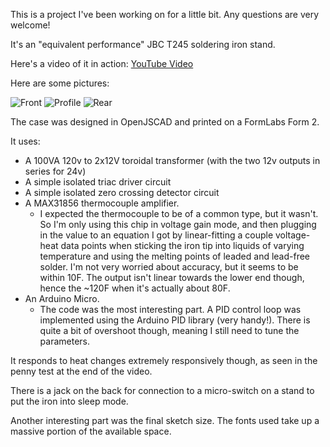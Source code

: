 This is a project I've been working on for a little bit. Any questions are very welcome!

It's an "equivalent performance" JBC T245 soldering iron stand.

Here's a video of it in action: [YouTube Video](https://www.youtube.com/edit?o=U&video_id=Gup-r7FQM7E)

Here are some pictures:

![Front](https://github.com/Muny-/DIY-JBC-T245-Station/blob/master/pics/front.jpg?raw=true)
![Profile](https://github.com/Muny-/DIY-JBC-T245-Station/blob/master/pics/profile.jpg?raw=true)
![Rear](https://github.com/Muny-/DIY-JBC-T245-Station/blob/master/pics/rear.jpg?raw=true)

The case was designed in OpenJSCAD and printed on a FormLabs Form 2.

It uses:
* A 100VA 120v to 2x12V toroidal transformer (with the two 12v outputs in series for 24v)
* A simple isolated triac driver circuit
* A simple isolated zero crossing detector circuit
* A MAX31856 thermocouple amplifier.
     * I expected the thermocouple to be of a common type, but it wasn't. So I'm only using this chip in voltage gain mode, and then plugging in the value to an equation I got by linear-fitting a couple voltage-heat data points when sticking the iron tip into liquids of varying temperature and using the melting points of leaded and lead-free solder. I'm not very worried about accuracy, but it seems to be within 10F. The output isn't linear towards the lower end though, hence the ~120F when it's actually about 80F.
* An Arduino Micro. 
    * The code was the most interesting part. A PID control loop was implemented using the Arduino PID library (very handy!). There is quite a bit of overshoot though, meaning I still need to tune the parameters. 

It responds to heat changes extremely responsively though, as seen in the penny test at the end of the video. 

There is a jack on the back for connection to a micro-switch on a stand to put the iron into sleep mode.

Another interesting part was the final sketch size. The fonts used take up a massive portion of the available space.
